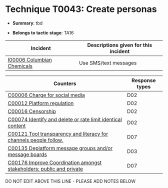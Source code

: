 # Technique T0043: Create personas

* **Summary**: tbd

* **Belongs to tactic stage**: TA16


| Incident | Descriptions given for this incident |
| -------- | -------------------- |
| [I00006 Columbian Chemicals](../generated_pages/incidents/I00006.md) | Use SMS/text messages |



| Counters | Response types |
| -------- | -------------- |
| [C00006 Charge for social media](../generated_pages/counters/C00006.md) | D02 |
| [C00012 Platform regulation](../generated_pages/counters/C00012.md) | D02 |
| [C00016 Censorship](../generated_pages/counters/C00016.md) | D02 |
| [C00074 Identify and delete or rate limit identical content](../generated_pages/counters/C00074.md) | D02 |
| [C00121 Tool transparency and literacy for channels people follow. ](../generated_pages/counters/C00121.md) | D07 |
| [C00135 Deplatform message groups and/or message boards](../generated_pages/counters/C00135.md) | D03 |
| [C00176 Improve Coordination amongst stakeholders: public and private](../generated_pages/counters/C00176.md) | D07 |


DO NOT EDIT ABOVE THIS LINE - PLEASE ADD NOTES BELOW